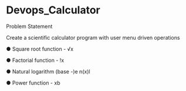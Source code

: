 # Devops_Calculator

Problem Statement

Create a scientific calculator program with user menu driven operations


● Square root function - √x

● Factorial function - !x

● Natural logarithm (base -)е n(x)l

● Power function - xb
